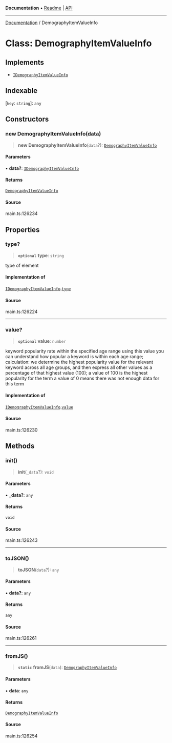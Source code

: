 **Documentation** • [Readme](../README.md) \| [API](../globals.md)

***

[Documentation](../README.md) / DemographyItemValueInfo

# Class: DemographyItemValueInfo

## Implements

- [`IDemographyItemValueInfo`](../interfaces/IDemographyItemValueInfo.md)

## Indexable

 \[`key`: `string`\]: `any`

## Constructors

### new DemographyItemValueInfo(data)

> **new DemographyItemValueInfo**(`data`?): [`DemographyItemValueInfo`](DemographyItemValueInfo.md)

#### Parameters

• **data?**: [`IDemographyItemValueInfo`](../interfaces/IDemographyItemValueInfo.md)

#### Returns

[`DemographyItemValueInfo`](DemographyItemValueInfo.md)

#### Source

main.ts:126234

## Properties

### type?

> **`optional`** **type**: `string`

type of element

#### Implementation of

[`IDemographyItemValueInfo`](../interfaces/IDemographyItemValueInfo.md).[`type`](../interfaces/IDemographyItemValueInfo.md#type)

#### Source

main.ts:126224

***

### value?

> **`optional`** **value**: `number`

keyword popularity rate within the specified age range
using this value you can understand how popular a keyword is within each age range;
calculation: we determine the highest popularity value for the relevant keyword across all age groups, and then express all other values as a percentage of that highest value (100);
a value of 100 is the highest popularity for the term
a value of 0 means there was not enough data for this term

#### Implementation of

[`IDemographyItemValueInfo`](../interfaces/IDemographyItemValueInfo.md).[`value`](../interfaces/IDemographyItemValueInfo.md#value)

#### Source

main.ts:126230

## Methods

### init()

> **init**(`_data`?): `void`

#### Parameters

• **\_data?**: `any`

#### Returns

`void`

#### Source

main.ts:126243

***

### toJSON()

> **toJSON**(`data`?): `any`

#### Parameters

• **data?**: `any`

#### Returns

`any`

#### Source

main.ts:126261

***

### fromJS()

> **`static`** **fromJS**(`data`): [`DemographyItemValueInfo`](DemographyItemValueInfo.md)

#### Parameters

• **data**: `any`

#### Returns

[`DemographyItemValueInfo`](DemographyItemValueInfo.md)

#### Source

main.ts:126254
